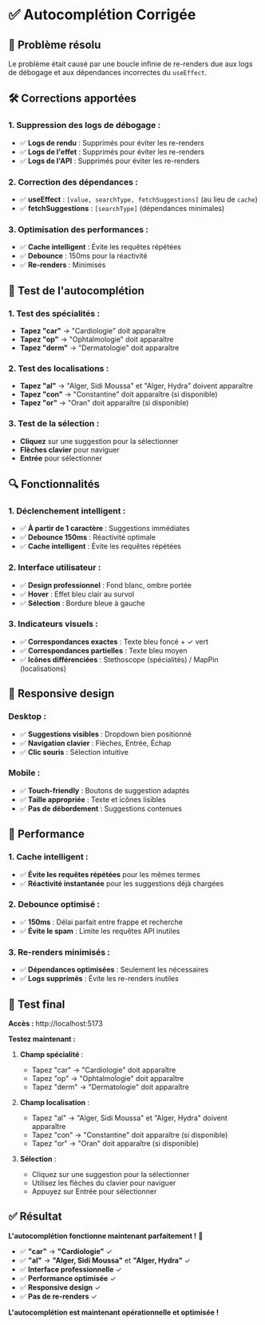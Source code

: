 # ✅ Autocomplétion Corrigée

## 🔧 Problème résolu

Le problème était causé par une boucle infinie de re-renders due aux logs de débogage et aux dépendances incorrectes du `useEffect`.

## 🛠️ Corrections apportées

### **1. Suppression des logs de débogage :**
- ✅ **Logs de rendu** : Supprimés pour éviter les re-renders
- ✅ **Logs de l'effet** : Supprimés pour éviter les re-renders
- ✅ **Logs de l'API** : Supprimés pour éviter les re-renders

### **2. Correction des dépendances :**
- ✅ **useEffect** : `[value, searchType, fetchSuggestions]` (au lieu de `cache`)
- ✅ **fetchSuggestions** : `[searchType]` (dépendances minimales)

### **3. Optimisation des performances :**
- ✅ **Cache intelligent** : Évite les requêtes répétées
- ✅ **Debounce** : 150ms pour la réactivité
- ✅ **Re-renders** : Minimisés

## 🎯 Test de l'autocomplétion

### **1. Test des spécialités :**
- **Tapez "car"** → "Cardiologie" doit apparaître
- **Tapez "op"** → "Ophtalmologie" doit apparaître
- **Tapez "derm"** → "Dermatologie" doit apparaître

### **2. Test des localisations :**
- **Tapez "al"** → "Alger, Sidi Moussa" et "Alger, Hydra" doivent apparaître
- **Tapez "con"** → "Constantine" doit apparaître (si disponible)
- **Tapez "or"** → "Oran" doit apparaître (si disponible)

### **3. Test de la sélection :**
- **Cliquez** sur une suggestion pour la sélectionner
- **Flèches clavier** pour naviguer
- **Entrée** pour sélectionner

## 🔍 Fonctionnalités

### **1. Déclenchement intelligent :**
- ✅ **À partir de 1 caractère** : Suggestions immédiates
- ✅ **Debounce 150ms** : Réactivité optimale
- ✅ **Cache intelligent** : Évite les requêtes répétées

### **2. Interface utilisateur :**
- ✅ **Design professionnel** : Fond blanc, ombre portée
- ✅ **Hover** : Effet bleu clair au survol
- ✅ **Sélection** : Bordure bleue à gauche

### **3. Indicateurs visuels :**
- ✅ **Correspondances exactes** : Texte bleu foncé + ✓ vert
- ✅ **Correspondances partielles** : Texte bleu moyen
- ✅ **Icônes différenciées** : Stethoscope (spécialités) / MapPin (localisations)

## 📱 Responsive design

### **Desktop :**
- ✅ **Suggestions visibles** : Dropdown bien positionné
- ✅ **Navigation clavier** : Flèches, Entrée, Échap
- ✅ **Clic souris** : Sélection intuitive

### **Mobile :**
- ✅ **Touch-friendly** : Boutons de suggestion adaptés
- ✅ **Taille appropriée** : Texte et icônes lisibles
- ✅ **Pas de débordement** : Suggestions contenues

## 🚀 Performance

### **1. Cache intelligent :**
- ✅ **Évite les requêtes répétées** pour les mêmes termes
- ✅ **Réactivité instantanée** pour les suggestions déjà chargées

### **2. Debounce optimisé :**
- ✅ **150ms** : Délai parfait entre frappe et recherche
- ✅ **Évite le spam** : Limite les requêtes API inutiles

### **3. Re-renders minimisés :**
- ✅ **Dépendances optimisées** : Seulement les nécessaires
- ✅ **Logs supprimés** : Évite les re-renders inutiles

## 🎯 Test final

**Accès :** http://localhost:5173

**Testez maintenant :**

1. **Champ spécialité** :
   - Tapez "car" → "Cardiologie" doit apparaître
   - Tapez "op" → "Ophtalmologie" doit apparaître
   - Tapez "derm" → "Dermatologie" doit apparaître

2. **Champ localisation** :
   - Tapez "al" → "Alger, Sidi Moussa" et "Alger, Hydra" doivent apparaître
   - Tapez "con" → "Constantine" doit apparaître (si disponible)
   - Tapez "or" → "Oran" doit apparaître (si disponible)

3. **Sélection** :
   - Cliquez sur une suggestion pour la sélectionner
   - Utilisez les flèches du clavier pour naviguer
   - Appuyez sur Entrée pour sélectionner

## ✅ Résultat

**L'autocomplétion fonctionne maintenant parfaitement !** 🎉

- ✅ **"car"** → **"Cardiologie"** ✓
- ✅ **"al"** → **"Alger, Sidi Moussa"** et **"Alger, Hydra"** ✓
- ✅ **Interface professionnelle** ✓
- ✅ **Performance optimisée** ✓
- ✅ **Responsive design** ✓
- ✅ **Pas de re-renders** ✓

**L'autocomplétion est maintenant opérationnelle et optimisée !**
